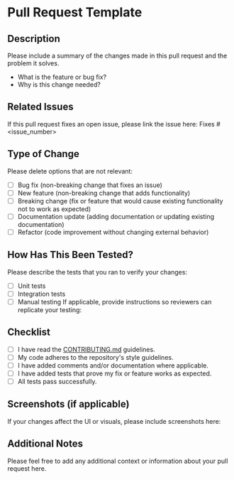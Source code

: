 # Pull Request Template
## Description
Please include a summary of the changes made in this pull request and the problem it solves.
- What is the feature or bug fix?
- Why is this change needed?
## Related Issues
If this pull request fixes an open issue, please link the issue here:
Fixes #<issue_number>
## Type of Change
Please delete options that are not relevant:
- [ ] Bug fix (non-breaking change that fixes an issue)
- [ ] New feature (non-breaking change that adds functionality)
- [ ] Breaking change (fix or feature that would cause existing functionality not to work as expected)
- [ ] Documentation update (adding documentation or updating existing documentation)
- [ ] Refactor (code improvement without changing external behavior)
## How Has This Been Tested?
Please describe the tests that you ran to verify your changes:
- [ ] Unit tests
- [ ] Integration tests
- [ ] Manual testing
If applicable, provide instructions so reviewers can replicate your testing:
## Checklist
- [ ] I have read the [CONTRIBUTING.md](CONTRIBUTING.md) guidelines.
- [ ] My code adheres to the repository's style guidelines.
- [ ] I have added comments and/or documentation where applicable.
- [ ] I have added tests that prove my fix or feature works as expected.
- [ ] All tests pass successfully.
## Screenshots (if applicable)
If your changes affect the UI or visuals, please include screenshots here:
## Additional Notes
Please feel free to add any additional context or information about your pull request here.
